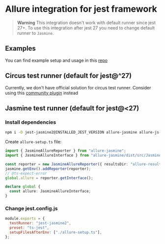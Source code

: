 # Allure integration for jest framework

> **Warning**
> This integration doesn't work with default runner since jest 27+.
> To use this integration after jest 27 you need to change default runner to `Jasmine`.

## Examples

You can find example setup and usage in this [repo](https://github.com/vovsemenv/allure-jest-example)

## Circus test runner (default for jest@^27)

Currently, we don't have official solution for circus test runner. Consider using this [community plugin](https://github.com/ryparker/jest-circus-allure-environment) instead

## Jasmine test runner (default for jest@<27)

### Install dependencies

```bash
npm i -D jest-jasmine2@INSTALLED_JEST_VERSION allure-jasmine allure-js-commons @types/jasmine
```

Create `allure-setup.ts` file:

```typescript
import { JasmineAllureReporter } from "allure-jasmine";
import { JasmineAllureInterface } from "allure-jasmine/dist/src/JasmineAllureReporter";

const reporter = new JasmineAllureReporter({ resultsDir: "allure-results" });
jasmine.getEnv().addReporter(reporter);
// @ts-expect-error
global.allure = reporter.getInterface();

declare global {
  const allure: JasmineAllureInterface;
}
```

### Change jest.config.js

```js
module.exports = {
  testRunner: "jest-jasmine2",
  preset: "ts-jest",
  setupFilesAfterEnv: ["./allure-setup.ts"],
};
```
